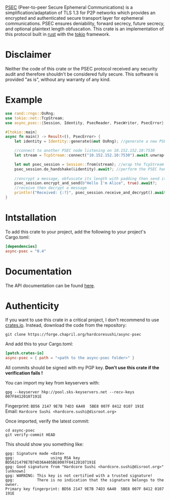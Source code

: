 [PSEC](https://github.com/hardcore-sushi/PSEC) (Peer-to-peer Secure Ephemeral Communications) is a simplification/adaptation of TLS 1.3 for P2P networks which provides an encrypted and authenticated secure transport layer for ephemeral communications. PSEC ensures deniability, forward secrecy, future secrecy, and optional plaintext length obfuscation. This crate is an implementation of this protocol built in [rust](https://www.rust-lang.org) with the [tokio](https://tokio.rs) framework.

# Disclaimer
Neither the code of this crate or the PSEC protocol received any security audit and therefore shouldn't be considered fully secure. This software is provided "as is", without any warranty of any kind.

# Example
```rust
use rand::rngs::OsRng;
use tokio::net::TcpStream;
use async_psec::{Session, Identity, PsecReader, PsecWriter, PsecError};

#[tokio::main]
async fn main() -> Result<(), PsecError> {
    let identity = Identity::generate(&mut OsRng); //generate a new PSEC identity

    //connect to another PSEC node listening on 10.152.152.10:7530
    let stream = TcpStream::connect("10.152.152.10:7530").await.unwrap();

    let mut psec_session = Session::from(stream); //wrap the TcpStream into a PSEC session
    psec_session.do_handshake(&identity).await?; //perform the PSEC handshake
    
    //encrypt a message, obfuscate its length with padding then send it
    psec_session.encrypt_and_send(b"Hello I'm Alice", true).await?;
    //receive then decrypt a message
    println!("Received: {:?}", psec_session.receive_and_decrypt().await?);
}
```

# Intstallation
To add this crate to your project, add the following to your project's Cargo.toml:
```toml
[dependencies]
async-psec = "0.4"
```

# Documentation
The API documentation can be found [here](https://docs.rs/async-psec).

# Authenticity
If you want to use this crate in a critical project, I don't recommend to use [crates.io](https://crates.io). Instead, download the code from the repository:
```
git clone https://forge.chapril.org/hardcoresushi/async-psec
```
And add this to your Cargo.toml:
```toml
[patch.crates-io]
async-psec = { path = "<path to the async-psec folder>" }
```
All commits should be signed with my PGP key. __Don't use this crate if the verification fails !__

You can import my key from keyservers with:
```
gpg --keyserver hkp://pool.sks-keyservers.net --recv-keys 007F84120107191E
```
Fingerprint: `BD56 2147 9E7B 74D3 6A40  5BE8 007F 8412 0107 191E` \
Email: `Hardcore Sushi <hardcore.sushi@disroot.org>`

Once imported, verify the latest commit:
```
cd async-psec
git verify-commit HEAD
```
This should show you something like:
```
gpg: Signature made <date>
gpg:                using RSA key BD5621479E7B74D36A405BE8007F84120107191E
gpg: Good signature from "Hardcore Sushi <hardcore.sushi@disroot.org>" [unknown]
gpg: WARNING: This key is not certified with a trusted signature!
gpg:          There is no indication that the signature belongs to the owner.
Primary key fingerprint: BD56 2147 9E7B 74D3 6A40  5BE8 007F 8412 0107 191E
```